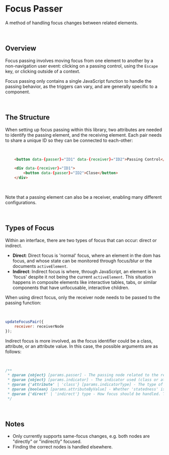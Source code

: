 # Focus Passer
A method of handling focus changes between related elements.

<br>

## Overview
Focus passing involves moving focus from one element to another by a non-navigation user event: clicking on a passing control, using the `Escape` key, or clicking outside of a context.

Focus passing only contains a single JavaScript function to handle the passing behavior, as the triggers can vary, and are generally specific to a component.


<br>

## The Structure
When setting up focus passing within this library, two attributes are needed to identify the passing element, and the receiving element. Each pair needs to share a unique ID so they can be connected to each-other:

<br>

```html
	<button data-{passer}="ID1" data-{receiver}="ID2">Passing Control</button>

	<div data-{receiver}="ID1">
		<button data-{passer}="ID2">Close</button>
	</div>
```

<br>

Note that a passing element can also be a receiver, enabling many different configurations.

<br>

## Types of Focus
Within an interface, there are two types of focus that can occur: direct or indirect.

- **Direct**: Direct focus is 'normal' focus, where an element in the dom has focus, and whose state can be monitored through focus/blur or the documents `activeElement`.
- **Indirect**: Indirect focus is where, through JavaScript, an element is in 'focus' despite it not being the current `activeElement`. This situation happens in composite elements like interactive tables, tabs, or similar components that have unfocusable, interactive children.

When using direct focus, only the receiver node needs to be passed to the passing function:

<br>

```javascript
updateFocusPair({
	receiver: receiverNode
});
```

Indirect focus is more involved, as the focus identifier could be a class, attribute, or an attribute value. In this case, the possible arguments are as follows:

<br>

```javascript
/**
 * @param {object} [params.passer] - The passing node related to the receiver by attribute ID.
 * @param {object} [params.indicator] - The indicator used (class or attribute).
 * @param {'attribute' | 'class'} [params.indicatorType] - The type of indicator used.
 * @param {boolean} [params.attributeByValue] - Whether 'statedness' is by a specific value or  the existence of an attribute.
 * @param {'direct' | 'indirect'} type - How focus should be handled. The default is 'direct'.
 */ 
```


<br>


## Notes
- Only currently supports same-focus changes, e.g. both nodes are "directly" or "indirectly" focused.
- Finding the correct nodes is handled elsewhere.